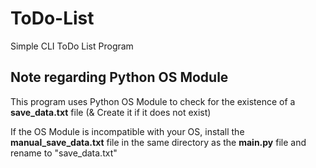 # ToDo-List
Simple CLI ToDo List Program  

## Note regarding Python OS Module
This program uses Python OS Module to check for the existence of a **save_data.txt** file (& Create it if it does not exist)  

If the OS Module is incompatible with your OS, install the **manual_save_data.txt** file in the same directory as the **main.py** file and rename to "save_data.txt"  
